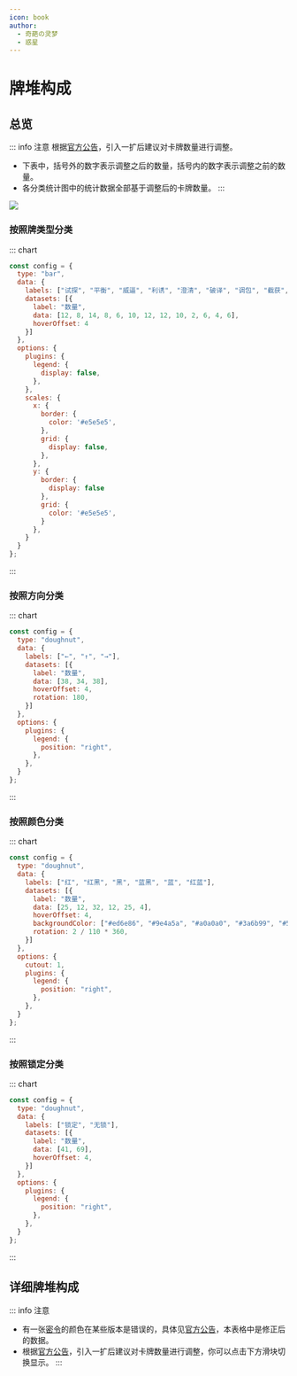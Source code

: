 ```yaml
---
icon: book
author:
  - 奇葩の灵梦
  - 惑星
---
```


# 牌堆构成

## 总览

::: info 注意
根据[官方公告](../guide/announcement.md#引入一扩后建议对卡牌数量进行调整)，引入一扩后建议对卡牌数量进行调整。
- 下表中，括号外的数字表示调整之后的数量，括号内的数字表示调整之前的数量。
- 各分类统计图中的统计数据全部基于调整后的卡牌数量。
  :::

![](/images/deck.png)

### 按照牌类型分类

::: chart

```js
const config = {
  type: "bar",
  data: {
    labels: ["试探", "平衡", "威逼", "利诱", "澄清", "破译", "调包", "截获", "误导", "风云变幻", "密令", "调虎离山", "欲擒故纵"],
    datasets: [{
      label: "数量",
      data: [12, 8, 14, 8, 6, 10, 12, 12, 10, 2, 6, 4, 6],
      hoverOffset: 4
    }]
  },
  options: {
    plugins: {
      legend: {
        display: false,
      },
    },
    scales: {
      x: {
        border: {
          color: '#e5e5e5',
        },
        grid: {
          display: false,
        },
      },
      y: {
        border: {
          display: false
        },
        grid: {
          color: '#e5e5e5',
        }
      },
    }
  }
};
```

:::

### 按照方向分类

::: chart

```js
const config = {
  type: "doughnut",
  data: {
    labels: ["←", "↑", "→"],
    datasets: [{
      label: "数量",
      data: [38, 34, 38],
      hoverOffset: 4,
      rotation: 180,
    }]
  },
  options: {
    plugins: {
      legend: {
        position: "right",
      },
    },
  }
};
```

:::
### 按照颜色分类

::: chart

```js
const config = {
  type: "doughnut",
  data: {
    labels: ["红", "红黑", "黑", "蓝黑", "蓝", "红蓝"],
    datasets: [{
      label: "数量",
      data: [25, 12, 32, 12, 25, 4],
      hoverOffset: 4,
      backgroundColor: ["#ed6e86", "#9e4a5a", "#a0a0a0", "#3a6b99", "#57a0e5", "#9268f7"],
      rotation: 2 / 110 * 360,
    }]
  },
  options: {
    cutout: 1,
    plugins: {
      legend: {
        position: "right",
      },
    },
  }
};
```

:::

### 按照锁定分类

::: chart

```js
const config = {
  type: "doughnut",
  data: {
    labels: ["锁定", "无锁"],
    datasets: [{
      label: "数量",
      data: [41, 69],
      hoverOffset: 4,
    }]
  },
  options: {
    plugins: {
      legend: {
        position: "right",
      },
    },
  }
};
```

:::

## 详细牌堆构成

::: info 注意

- 有一张[密令](../card/card.md)的颜色在某些版本是错误的，具体见[官方公告](../guide/announcement.md#关于-密令-的勘误)，本表格中是修正后的数据。
- 根据[官方公告](../guide/announcement.md#引入一扩后建议对卡牌数量进行调整)，引入一扩后建议对卡牌数量进行调整，你可以点击下方滑块切换显示。
  :::

<el-switch
  inactive-text="显示数量调整后卡牌"
  active-text="显示全部118张卡牌"
  v-model="disableLines"
  inline-prompt
  style="--el-switch-off-color: #13ce66"
/>

<el-table :data="deck" border>
  <el-table-column
    prop="name"
    label="卡牌"
    min-width="90"
    align="center"
    :filters="[
      { text: '试探', value: '试探' },
      { text: '平衡', value: '平衡' },
      { text: '威逼', value: '威逼' },
      { text: '利诱', value: '利诱' },
      { text: '澄清', value: '澄清' },
      { text: '破译', value: '破译' },
      { text: '调包', value: '调包' },
      { text: '截获', value: '截获' },
      { text: '误导', value: '误导' },
      { text: '风云变幻', value: '风云变幻' },
      { text: '密令', value: '密令' },
      { text: '调虎离山', value: '调虎离山' },
      { text: '欲擒故纵', value: '欲擒故纵' },
    ]"
    :filter-method="filterHandler"
  />
  <el-table-column prop="color" sortable label="颜色" min-width="80" align="center">
    <template #default="scope">
      <div v-html="getColor(scope.row.color)"></div>
    </template>
  </el-table-column>
  <el-table-column prop="dir" sortable label="方向" min-width="80" align="center">
    <template #default="scope">
      {{ scope.row.dir == "Up" ? "&uarr;" : scope.row.dir == "Left" ? "&larr;" : "&rarr;" }}
    </template>
  </el-table-column>
  <el-table-column prop="lockable" label="锁定" min-width="60" align="center">
    <template #default="scope">
      {{ scope.row.lockable ? "锁定" : "" }}
    </template>
  </el-table-column>
  <el-table-column label="备注" align="center">
    <template #default="scope">
      <div v-html="getComment(scope.row.name, scope.row.comment)"></div>
    </template>
  </el-table-column>
</el-table>

<script setup>
import "element-plus/theme-chalk/dark/css-vars.css";
import { ref, computed } from "vue";
import { ElTable, ElTableColumn, ElSwitch, ElText } from "element-plus";

const filterHandler = (value, row, column) => {
  const property = column['property'];
  return row[property] === value;
};

const getColor = (colors) => {
  return colors.map((color) => {
    let innerText = "";
    switch (color) {
    case "Red": innerText = "红"; break;
    case "Blue": innerText = "蓝"; break;
    case "Black": innerText = "黑"; break;
    }
    return `<span class="${color.toLowerCase()}">${innerText}</span>`;
  }).join("");
};

const getComment = (name, comment) => {
  if (name === "试探") {
    let s = `<span style="color:white; background-color:var(--red-color);">`;
    s += comment.includes("Red") ? "+1" : "-1";
    s += `</span><span style="color:white; background-color:var(--blue-color);">`;
    s += comment.includes("Blue") ? "+1" : "-1";
    s += `</span><span style="color:white; background-color:var(--green-color);">`;
    s += comment.includes("Black") ? "+1" : "-1";
    s += `</span>`;
    return s;
  } else if (name === "密令") {
    let s = "";
    for (let i in comment) {
      s += `<span style="color:white; background-color:var(--${comment[i].toLowerCase()}-color);">`;
      switch (Number(i)) {
      case 0: s += "东"; break;
      case 1: s += "西"; break;
      case 2: s += "静"; break;
      }
      s += "</span>";
    }
    return s;
  }
  return comment;
};

const deck1 = [
  {id: 1, name: "试探", color: ["Black"], dir: "Right", lockable: false, comment: ["Black"]},
  {id: 2, name: "试探", color: ["Black"], dir: "Right", lockable: false, comment: ["Blue"]},
  {id: 3, name: "试探", color: ["Black"], dir: "Right", lockable: false, comment: ["Red", "Black"]},
  {id: 4, name: "试探", color: ["Black"], dir: "Left", lockable: false, comment: ["Red", "Blue"]},
  {id: 5, name: "试探", color: ["Black"], dir: "Left", lockable: false, comment: ["Blue", "Black"]},
  {id: 6, name: "试探", color: ["Black"], dir: "Left", lockable: false, comment: ["Red"]},
  {id: 7, name: "试探", color: ["Red"], dir: "Right", lockable: false, comment: ["Black"]},
  {id: 8, name: "试探", color: ["Red"], dir: "Right", lockable: false, comment: ["Blue"]},
  {id: 9, name: "试探", color: ["Red"], dir: "Right", lockable: false, comment: ["Red", "Black"]},
  {id: 10, name: "试探", color: ["Red"], dir: "Left", lockable: false, comment: ["Red", "Blue"]},
  {id: 11, name: "试探", color: ["Red"], dir: "Left", lockable: false, comment: ["Blue", "Black"]},
  {id: 12, name: "试探", color: ["Red"], dir: "Left", lockable: false, comment: ["Red"]},
  {id: 13, name: "试探", color: ["Blue"], dir: "Right", lockable: false, comment: ["Black"]},
  {id: 14, name: "试探", color: ["Blue"], dir: "Right", lockable: false, comment: ["Blue"]},
  {id: 15, name: "试探", color: ["Blue"], dir: "Right", lockable: false, comment: ["Red", "Black"]},
  {id: 16, name: "试探", color: ["Blue"], dir: "Left", lockable: false, comment: ["Red", "Blue"]},
  {id: 17, name: "试探", color: ["Blue"], dir: "Left", lockable: false, comment: ["Blue", "Black"]},
  {id: 18, name: "试探", color: ["Blue"], dir: "Left", lockable: false, comment: ["Red"]},
  {id: 19, name: "平衡", color: ["Black"], dir: "Left", lockable: true},
  {id: 20, name: "平衡", color: ["Black"], dir: "Right", lockable: true},
  {id: 21, name: "平衡", color: ["Blue"], dir: "Left", lockable: true},
  {id: 22, name: "平衡", color: ["Red"], dir: "Right", lockable: true},
  {id: 23, name: "平衡", color: ["Red", "Black"], dir: "Up", lockable: false},
  {id: 24, name: "平衡", color: ["Blue", "Black"], dir: "Up", lockable: false},
  {id: 25, name: "平衡", color: ["Red", "Black"], dir: "Left", lockable: false},
  {id: 26, name: "平衡", color: ["Blue", "Black"], dir: "Right", lockable: false},
  {id: 27, name: "威逼", color: ["Red"], dir: "Left", lockable: false},
  {id: 28, name: "威逼", color: ["Red"], dir: "Left", lockable: false},
  {id: 29, name: "威逼", color: ["Red"], dir: "Left", lockable: false},
  {id: 30, name: "威逼", color: ["Red"], dir: "Right", lockable: false},
  {id: 31, name: "威逼", color: ["Blue"], dir: "Left", lockable: false},
  {id: 32, name: "威逼", color: ["Blue"], dir: "Right", lockable: false},
  {id: 33, name: "威逼", color: ["Blue"], dir: "Right", lockable: false},
  {id: 34, name: "威逼", color: ["Blue"], dir: "Right", lockable: false},
  {id: 35, name: "威逼", color: ["Black"], dir: "Left", lockable: false},
  {id: 36, name: "威逼", color: ["Black"], dir: "Left", lockable: false},
  {id: 37, name: "威逼", color: ["Black"], dir: "Right", lockable: false},
  {id: 38, name: "威逼", color: ["Black"], dir: "Right", lockable: false},
  {id: 39, name: "威逼", color: ["Blue", "Black"], dir: "Left", lockable: false},
  {id: 40, name: "威逼", color: ["Red", "Black"], dir: "Right", lockable: false},
  {id: 41, name: "利诱", color: ["Black"], dir: "Left", lockable: true},
  {id: 42, name: "利诱", color: ["Black"], dir: "Right", lockable: true},
  {id: 43, name: "利诱", color: ["Black"], dir: "Left", lockable: true},
  {id: 44, name: "利诱", color: ["Black"], dir: "Right", lockable: true},
  {id: 45, name: "利诱", color: ["Black"], dir: "Left", lockable: true},
  {id: 46, name: "利诱", color: ["Black"], dir: "Right", lockable: true},
  {id: 47, name: "利诱", color: ["Blue"], dir: "Left", lockable: true},
  {id: 48, name: "利诱", color: ["Red"], dir: "Right", lockable: true},
  {id: 49, name: "澄清", color: ["Red"], dir: "Up", lockable: true},
  {id: 50, name: "澄清", color: ["Red"], dir: "Up", lockable: true},
  {id: 51, name: "澄清", color: ["Black"], dir: "Up", lockable: true},
  {id: 52, name: "澄清", color: ["Black"], dir: "Up", lockable: true},
  {id: 53, name: "澄清", color: ["Blue"], dir: "Up", lockable: true},
  {id: 54, name: "澄清", color: ["Blue"], dir: "Up", lockable: true},
  {id: 55, name: "澄清", color: ["Black"], dir: "Up", lockable: true},
  {id: 56, name: "澄清", color: ["Black"], dir: "Up", lockable: true},
  {id: 57, name: "破译", color: ["Red", "Black"], dir: "Left", lockable: true},
  {id: 58, name: "破译", color: ["Blue", "Black"], dir: "Left", lockable: true},
  {id: 59, name: "破译", color: ["Red"], dir: "Left", lockable: true},
  {id: 60, name: "破译", color: ["Blue"], dir: "Left", lockable: true},
  {id: 61, name: "破译", color: ["Black"], dir: "Left", lockable: true},
  {id: 62, name: "破译", color: ["Red", "Black"], dir: "Right", lockable: true},
  {id: 63, name: "破译", color: ["Blue", "Black"], dir: "Right", lockable: true},
  {id: 64, name: "破译", color: ["Red"], dir: "Right", lockable: true},
  {id: 65, name: "破译", color: ["Blue"], dir: "Right", lockable: true},
  {id: 66, name: "破译", color: ["Black"], dir: "Right", lockable: true},
  {id: 67, name: "调包", color: ["Red"], dir: "Up", lockable: false},
  {id: 68, name: "调包", color: ["Red"], dir: "Left", lockable: false},
  {id: 69, name: "调包", color: ["Red"], dir: "Right", lockable: false},
  {id: 70, name: "调包", color: ["Blue"], dir: "Up", lockable: false},
  {id: 71, name: "调包", color: ["Blue"], dir: "Left", lockable: false},
  {id: 72, name: "调包", color: ["Blue"], dir: "Right", lockable: false},
  {id: 73, name: "调包", color: ["Black"], dir: "Left", lockable: false},
  {id: 74, name: "调包", color: ["Black"], dir: "Right", lockable: false},
  {id: 75, name: "调包", color: ["Red", "Black"], dir: "Up", lockable: false},
  {id: 76, name: "调包", color: ["Red", "Black"], dir: "Right", lockable: false},
  {id: 77, name: "调包", color: ["Blue", "Black"], dir: "Up", lockable: false},
  {id: 78, name: "调包", color: ["Blue", "Black"], dir: "Left", lockable: false},
  {id: 79, name: "截获", color: ["Red"], dir: "Up", lockable: false},
  {id: 80, name: "截获", color: ["Red"], dir: "Up", lockable: false},
  {id: 81, name: "截获", color: ["Red"], dir: "Up", lockable: true},
  {id: 82, name: "截获", color: ["Blue"], dir: "Up", lockable: false},
  {id: 83, name: "截获", color: ["Blue"], dir: "Up", lockable: false},
  {id: 84, name: "截获", color: ["Blue"], dir: "Up", lockable: true},
  {id: 85, name: "截获", color: ["Black"], dir: "Up", lockable: false},
  {id: 86, name: "截获", color: ["Black"], dir: "Up", lockable: false},
  {id: 87, name: "截获", color: ["Black"], dir: "Up", lockable: true},
  {id: 88, name: "截获", color: ["Black"], dir: "Up", lockable: true},
  {id: 89, name: "截获", color: ["Blue", "Black"], dir: "Up", lockable: false},
  {id: 90, name: "截获", color: ["Red", "Black"], dir: "Up", lockable: false},
  {id: 91, name: "误导", color: ["Red"], dir: "Up", lockable: false},
  {id: 92, name: "误导", color: ["Red"], dir: "Left", lockable: false},
  {id: 93, name: "误导", color: ["Red"], dir: "Right", lockable: false},
  {id: 94, name: "误导", color: ["Blue"], dir: "Up", lockable: false},
  {id: 95, name: "误导", color: ["Blue"], dir: "Left", lockable: false},
  {id: 96, name: "误导", color: ["Blue"], dir: "Right", lockable: false},
  {id: 97, name: "误导", color: ["Black"], dir: "Left", lockable: false},
  {id: 98, name: "误导", color: ["Black"], dir: "Right", lockable: false},
  {id: 99, name: "误导", color: ["Blue", "Black"], dir: "Left", lockable: false},
  {id: 100, name: "误导", color: ["Red", "Black"], dir: "Right", lockable: false},
  {id: 101, name: "风云变幻", color: ["Black"], dir: "Up", lockable: true},
  {id: 102, name: "风云变幻", color: ["Black"], dir: "Up", lockable: true},
  {id: 103, name: "密令", color: ["Blue", "Black"], dir: "Up", lockable: true, comment: ["Blue", "Black", "Red"]},
  {id: 104, name: "密令", color: ["Blue"], dir: "Right", lockable: false, comment: ["Black", "Blue", "Red"]},
  {id: 105, name: "密令", color: ["Blue"], dir: "Left", lockable: false, comment: ["Blue", "Red", "Black"]},
  {id: 106, name: "密令", color: ["Red", "Black"], dir: "Up", lockable: true, comment: ["Red", "Black", "Blue"]},
  {id: 107, name: "密令", color: ["Red"], dir: "Left", lockable: false, comment: ["Black", "Red", "Blue"]},
  {id: 108, name: "密令", color: ["Red"], dir: "Right", lockable: false, comment: ["Red", "Blue", "Black"]},
  {id: 109, name: "调虎离山", color: ["Black"], dir: "Up", lockable: false},
  {id: 110, name: "调虎离山", color: ["Black"], dir: "Up", lockable: true},
  {id: 111, name: "调虎离山", color: ["Red", "Black"], dir: "Left", lockable: true},
  {id: 112, name: "调虎离山", color: ["Blue", "Black"], dir: "Right", lockable: true},
  {id: 113, name: "欲擒故纵", color: ["Red", "Black"], dir: "Up", lockable: false},
  {id: 114, name: "欲擒故纵", color: ["Red", "Blue"], dir: "Left", lockable: false},
  {id: 115, name: "欲擒故纵", color: ["Red", "Blue"], dir: "Right", lockable: false},
  {id: 116, name: "欲擒故纵", color: ["Blue", "Black"], dir: "Up", lockable: false},
  {id: 117, name: "欲擒故纵", color: ["Red", "Blue"], dir: "Left", lockable: false},
  {id: 118, name: "欲擒故纵", color: ["Red", "Blue"], dir: "Right", lockable: false},
];
const disabledLines = [0, 3, 8, 11, 13, 16, 54, 55];
const deck2 = deck1.filter((card) => !disabledLines.includes(card.id - 1));
const disableLines = ref(false); 
const deck = computed(() => disableLines.value ? deck1 : deck2);
</script>

<style scoped>
:deep(.el-table__header-wrapper .el-table__header) {
  margin: 0;
}

:deep(.el-table__body-wrapper .el-table__body) {
  margin: 0;
}

:deep(th) {
  border: none;
}

:deep(td) {
  border: none;
}
</style>
